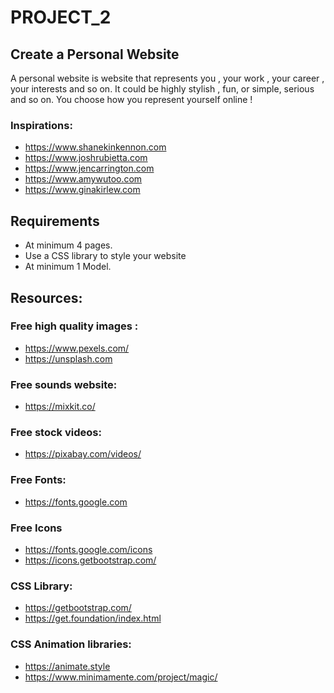 # PROJECT_2

## Create a Personal Website


A personal website is website that represents you , your work , your career , your interests and so on. It could be highly stylish , fun, or simple, serious and so on. You choose how you represent yourself online !



### Inspirations:
- https://www.shanekinkennon.com
- https://www.joshrubietta.com
- https://www.jencarrington.com
- https://www.amywutoo.com
- https://www.ginakirlew.com


## Requirements
- At minimum 4 pages.
- Use a CSS library to style your website
- At minimum 1 Model. 

## Resources:

### Free high quality images :
- https://www.pexels.com/
- https://unsplash.com


### Free sounds website:
- https://mixkit.co/

### Free stock videos:
- https://pixabay.com/videos/

### Free Fonts:
- https://fonts.google.com

### Free Icons
- https://fonts.google.com/icons
- https://icons.getbootstrap.com/


### CSS Library:
- https://getbootstrap.com/
- https://get.foundation/index.html

### CSS Animation libraries:
- https://animate.style
- https://www.minimamente.com/project/magic/
